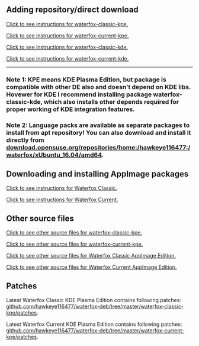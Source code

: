 ## Adding repository/direct download

[Click to see instructions for waterfox-classic-kpe.](https://software.opensuse.org//download.html?project=home%3Ahawkeye116477%3Awaterfox&package=waterfox-classic-kpe)

[Click to see instructions for waterfox-current-kpe.](https://software.opensuse.org//download.html?project=home%3Ahawkeye116477%3Awaterfox&package=waterfox-current-kpe)

[Click to see instructions for waterfox-classic-kde.](https://software.opensuse.org//download.html?project=home%3Ahawkeye116477%3Awaterfox&package=waterfox-classic-kde)

[Click to see instructions for waterfox-current-kde.](https://software.opensuse.org//download.html?project=home%3Ahawkeye116477%3Awaterfox&package=waterfox-current-kde)

------
### Note 1: KPE means KDE Plasma Edition, but package is compatible with other DE also and doesn't depend on KDE libs. Hovewer for KDE I recommend installing package waterfox-classic-kde, which also installs other depends required for proper working of KDE integration features.

### Note 2: Language packs are available as separate packages to install from apt repository! You can also download and install it directly from [download.opensuse.org/repositories/home:/hawkeye116477:/waterfox/xUbuntu_16.04/amd64](https://download.opensuse.org/repositories/home:/hawkeye116477:/waterfox/xUbuntu_16.04/amd64).

## Downloading and installing AppImage packages

[Click to see instructions for Waterfox Classic.](https://appimage.github.io/Waterfox_Classic/)

[Click to see instructions for Waterfox Current.](https://appimage.github.io/Waterfox_Current/)

## Other source files

[Click to see other source files for waterfox-classic-kpe.](https://build.opensuse.org/package/show/home:hawkeye116477:waterfox/waterfox-classic-kpe)

[Click to see other source files for waterfox-current-kpe.](https://build.opensuse.org/package/show/home:hawkeye116477:waterfox/waterfox-current-kpe)

[Click to see other source files for Waterfox Classic AppImage Edition.](https://build.opensuse.org/package/show/home:hawkeye116477:waterfox/waterfox-classic-appimage)

[Click to see other source files for Waterfox Current AppImage Edition.](https://build.opensuse.org/package/show/home:hawkeye116477:waterfox/waterfox-current-appimage)

## Patches
Latest Waterfox Classic KDE Plasma Edition contains following patches: [github.com/hawkeye116477/waterfox-deb/tree/master/waterfox-classic-kpe/patches](https://github.com/hawkeye116477/waterfox-deb/tree/master/waterfox-classic-kpe/patches).

Latest Waterfox Current KDE Plasma Edition contains following patches: [github.com/hawkeye116477/waterfox-deb/tree/master/waterfox-current-kpe/patches](https://github.com/hawkeye116477/waterfox-deb/tree/master/waterfox-current-kpe/patches).

